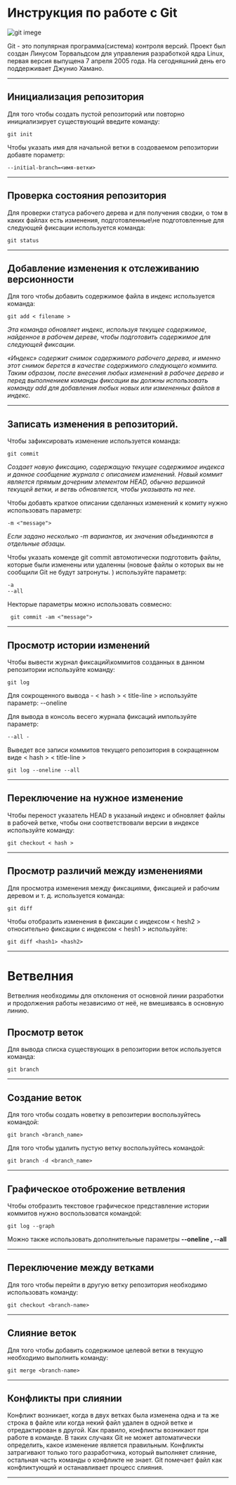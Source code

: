 # Инструкция по работе с Git

![git imege](git.jpg)

Git - это популярная программа(система) контроля 
версий.  Проект был создан Линусом Торвальдсом для управления разработкой ядра Linux, первая версия выпущена 7 апреля 2005 года. На сегодняшний день его поддерживает Джунио Хамано.
___

## Инициализация репозитория
Для того чтобы создать пустой репозиторий или повторно инициализирует существующий введите команду:

    git init

Чтобы указать имя для начальной ветки в создоваемом репозитории добавте пораметр:

    --initial-branch=<имя-ветки> 
___

## Проверка состояния репозитория
Для проверки статуса рабочего дерева и для получения сводки, о том в каких файлах есть изменения, подготовленные\не подготовленные для следующей фиксации используется команда:

    git status 
___

## Добавление изменения к отслеживанию версионности
 Для того чтобы добавить содержимое файла в индекс используется команда:
    
    git add < filename >

*Эта команда обновляет индекс, используя текущее содержимое, найденное в рабочем дереве, чтобы подготовить содержимое для следующей фиксации.*

*«Индекс» содержит снимок содержимого рабочего дерева, и именно этот снимок берется в качестве содержимого следующего коммита. Таким образом, после внесения любых изменений в рабочее дерево и перед выполнением команды фиксации вы должны использовать команду add  для добавления любых новых или измененных файлов в индекс.*
___

## Записать изменения в репозиторий.
Чтобы зафиксировать изменение используется команда:

    git commit
*Создает новую фиксацию, содержащую текущее содержимое индекса и данное сообщение журнала с описанием изменений. Новый коммит является прямым дочерним элементом HEAD, обычно вершиной текущей ветки, и ветвь обновляется, чтобы указывать на нее.*

Чтобы добавть краткое описании сделанных изменений к комиту нужно использовать параметр:

    -m <"message"> 
*Если задано несколько -m вариантов, их значения объединяются в отдельные абзацы.*

Чтобы указать коменде git commit автомотически подготовить файлы, которые были изменены или удаленны (новоые файлы о которых вы не сообщили Git не будут затронуты. ) используйте параметр:

    -a
    --all  
    
Некторые параметры можно использовать совмесно:

     git commit -am <"message">
___

## Просмотр истории изменений
Чтобы вывести журнал фиксаций\коммитов созданных в данном репозитории используйте команду:

    git log 

Для сокрощенного вывода - < hash > < title-line > используйте  параметр:
    --oneline


Для вывода в консоль весего журнала фиксаций импользуйте параметр:

    --all - 

Выведет все записи коммитов текущего репозитория в сокращенном виде < hash > < title-line >

    git log --oneline --all
___

## Переключение на нужное изменение
Чтобы переност указатель HEAD в указаный индекс и обновляет файлы в рабочей ветке, чтобы они соответствовали версии в индексе используйте команду:

    git checkout < hash > 
___

## Просмотр различий между изменениями
Для просмотра изменения между фиксациями, фиксацией и рабочим деревом и т. д. используется команда:

    git diff

Чтобы отобразить изменения в фиксации с индексом < hesh2 > относительно фиксации с индексом < hesh1 > используйте:

    git diff <hash1> <hash2>
___




# Ветвелния

Ветвелния необходимы для отклонения от основной линии разработки и продолжения работы независимо от неё, не вмешиваясь в основную линию.

## Просмотр веток
Для вывода списка существующих в репозитории веток используется команда:

    git branch
___

## Создание веток
Для того чтобы создать новетку в репозитерии воспользуйтесь командой:

    git branch <branch_name>

Для того чтобы удалить пустую ветку воспользуйтесь командой:

    git branch -d <branch_name>
____

## Графическое отоброжение ветвления
Чтобы отобразить текстовое графическое представление истории коммитов нужно воспользоватся командой:

    git log --graph
Можно также использовать дополнительные параметры **--oneline , --all**
___

## Переключение между ветками
Для того чтобы перейти в другую ветку репозитория необходимо использовать команду:

    git checkout <branch-name>
___

## Слияние веток
Для того чтобы добавить содержимое целевой ветки в текущую необходимо выполнить команду:

    git merge <branch-name>
___

## Конфликты при слиянии
Конфликт возникает, когда в двух ветках была изменена одна и та же строка в файле или когда некий файл удален в одной ветке и отредактирован в другой. Как правило, конфликты возникают при работе в команде. В таких случаях Git не может автоматически определить, какое изменение является правильным. Конфликты затрагивают только того разработчика, который выполняет слияние, остальная часть команды о конфликте не знает. Git помечает файл как конфликтующий и останавливает процесс слияния.
___